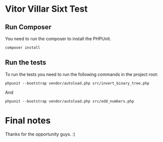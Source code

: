 # Vitor Villar Sixt Test

## Run Composer
You need to run the composer to install the PHPUnit.

`composer install`

## Run the tests

To run the tests you need to run the following commands in the project root:

`phpunit --bootstrap vendor/autoload.php src/invert_binary_tree.php`

And

`phpunit --bootstrap vendor/autoload.php src/odd_numbers.php `


# Final notes

Thanks for the opportunity guys. :)